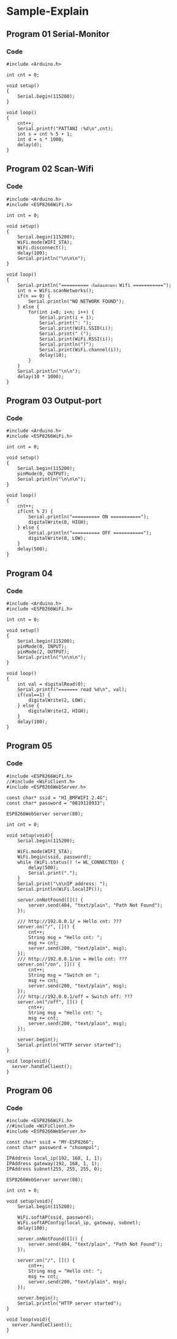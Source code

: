 # Sample-Explain
## Program 01 Serial-Monitor

### Code 
	#include <Arduino.h>

	int cnt = 0;

	void setup()
	{
		Serial.begin(115200);
	}

	void loop()
	{
		cnt++;
		Serial.printf("PATTANI :%d\n",cnt);
		int s = cnt % 5 + 1;
		int d = s * 1000;
		delay(d);
	}

## Program 02 Scan-Wifi
### Code 
	#include <Arduino.h>
	#include <ESP8266WiFi.h>

	int cnt = 0;

	void setup()
	{
		Serial.begin(115200);
		WiFi.mode(WIFI_STA);
		WiFi.disconnect();
		delay(100);
		Serial.println("\n\n\n");
	}

	void loop()
	{
		Serial.println("========== เริ่มต้นแสกนหา Wifi ===========");
		int n = WiFi.scanNetworks();
		if(n == 0) {
			Serial.println("NO NETWORK FOUND");
		} else {
			for(int i=0; i<n; i++) {
				Serial.print(i + 1);
				Serial.print(": ");
				Serial.print(WiFi.SSID(i));
				Serial.print(" (");
				Serial.print(WiFi.RSSI(i));
				Serial.println(")");
				Serial.print(WiFi.channel(i));
				delay(10);
			}
		}
		Serial.println("\n\n");
		delay(10 * 1000);
	}
## Program 03 Output-port
### Code 
	#include <Arduino.h>
	#include <ESP8266WiFi.h>

	int cnt = 0;

	void setup()
	{
		Serial.begin(115200);
		pinMode(0, OUTPUT);
		Serial.println("\n\n\n");
	}

	void loop()
	{
		cnt++;
		if(cnt % 2) {
			Serial.println("========== ON ===========");
			digitalWrite(0, HIGH);
		} else {
			Serial.println("========== OFF ===========");
			digitalWrite(0, LOW);
		}
		delay(500);
	}

## Program 04
### Code 
	#include <Arduino.h>
	#include <ESP8266WiFi.h>

	int cnt = 0;

	void setup()
	{
		Serial.begin(115200);
		pinMode(0, INPUT);
		pinMode(2, OUTPUT);
		Serial.println("\n\n\n");
	}

	void loop()
	{
		int val = digitalRead(0);
		Serial.printf("======= read %d\n", val);
		if(val==1) {
			digitalWrite(2, LOW);
		} else {
			digitalWrite(2, HIGH);
		}
		delay(100);
	}
## Program 05
### Code 
	#include <ESP8266WiFi.h>
	//#include <WiFiClient.h>
	#include <ESP8266WebServer.h>

	const char* ssid = "HI_BMFWIFI_2.4G";
	const char* password = "0819110933";

	ESP8266WebServer server(80);

	int cnt = 0;

	void setup(void){
		Serial.begin(115200);

		WiFi.mode(WIFI_STA);
		WiFi.begin(ssid, password);
		while (WiFi.status() != WL_CONNECTED) {
			delay(500);
			Serial.print(".");
		}
		Serial.print("\n\nIP address: ");
		Serial.println(WiFi.localIP());

		server.onNotFound([]() {
			server.send(404, "text/plain", "Path Not Found");
		});

		/// http://192.0.0.1/ = Hello cnt: ???
		server.on("/", []() {
			cnt++;
			String msg = "Hello cnt: ";
			msg += cnt;
			server.send(200, "text/plain", msg);
		});
		/// http://192.0.0.1/on = Hello cnt: ???
		server.on("/on", []() {
			cnt++;
			String msg = "Switch on ";
			msg += cnt;
			server.send(200, "text/plain", msg);
		});
		/// http://192.0.0.1/off = Switch off: ???
		server.on("/off", []() {
			cnt++;
			String msg = "Hello cnt: ";
			msg += cnt;
			server.send(200, "text/plain", msg);
		});

		server.begin();
		Serial.println("HTTP server started");
	}

	void loop(void){
	  server.handleClient();
	}

## Program 06
### Code 
	#include <ESP8266WiFi.h>
	//#include <WiFiClient.h>
	#include <ESP8266WebServer.h>

	const char* ssid = "MY-ESP8266";
	const char* password = "choompol";

	IPAddress local_ip(192, 168, 1, 1);
	IPAddress gateway(192, 168, 1, 1);
	IPAddress subnet(255, 255, 255, 0);

	ESP8266WebServer server(80);

	int cnt = 0;

	void setup(void){
		Serial.begin(115200);

		WiFi.softAP(ssid, password);
		WiFi.softAPConfig(local_ip, gateway, subnet);
		delay(100);

		server.onNotFound([]() {
			server.send(404, "text/plain", "Path Not Found");
		});

		server.on("/", []() {
			cnt++;
			String msg = "Hello cnt: ";
			msg += cnt;
			server.send(200, "text/plain", msg);
		});

		server.begin();
		Serial.println("HTTP server started");
	}

	void loop(void){
	  server.handleClient();
	}
